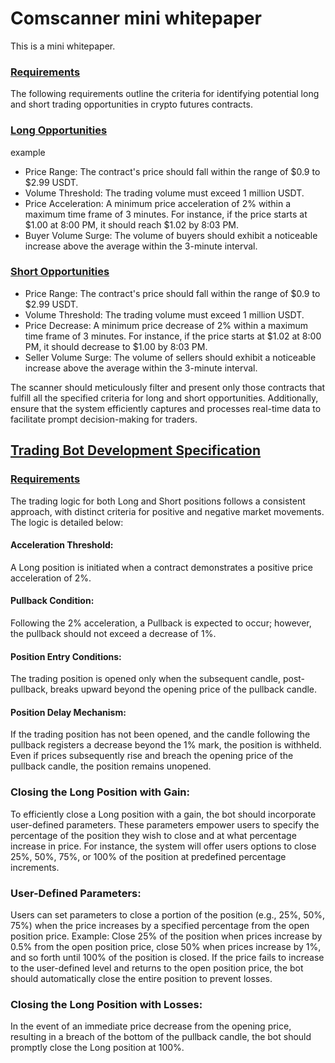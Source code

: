 
# Comscanner mini whitepaper

This is a mini whitepaper.

### [Requirements](#background)
The following requirements outline the criteria for identifying potential long and short trading opportunities in crypto futures contracts.

### [Long Opportunities](#background)
example 
- Price Range: The contract's price should fall within the range of $0.9 to $2.99 USDT.
- Volume Threshold: The trading volume must exceed 1 million USDT.
- Price Acceleration: A minimum price acceleration of 2% within a maximum time frame of 3 minutes. For instance, if the price starts at $1.00 at 8:00 PM, it should reach $1.02 by 8:03 PM.
- Buyer Volume Surge: The volume of buyers should exhibit a noticeable increase above the average within the 3-minute interval.

### [Short Opportunities](#background)
- Price Range: The contract's price should fall within the range of $0.9 to $2.99 USDT.
- Volume Threshold: The trading volume must exceed 1 million USDT.
- Price Decrease: A minimum price decrease of 2% within a maximum time frame of 3 minutes. For instance, if the price starts at $1.02 at 8:00 PM, it should decrease to $1.00 by 8:03 PM.
- Seller Volume Surge: The volume of sellers should exhibit a noticeable increase above the average within the 3-minute interval.

The scanner should meticulously filter and present only those contracts that fulfill all the specified criteria for long and short opportunities. Additionally, ensure that the system efficiently captures and processes real-time data to facilitate prompt decision-making for traders.


## [Trading Bot Development Specification](#background)
### [Requirements](#background)
The trading logic for both Long and Short positions follows a consistent approach, with distinct criteria for positive and negative market movements. The logic is detailed below:
#### Acceleration Threshold:
A Long position is initiated when a contract demonstrates a positive price acceleration of 2%.
#### Pullback Condition:
Following the 2% acceleration, a Pullback is expected to occur; however, the pullback should not exceed a decrease of 1%.
#### Position Entry Conditions:
The trading position is opened only when the subsequent candle, post-pullback, breaks upward beyond the opening price of the pullback candle.

#### Position Delay Mechanism:
If the trading position has not been opened, and the candle following the pullback registers a decrease beyond the 1% mark, the position is withheld. Even if prices subsequently rise and breach the opening price of the pullback candle, the position remains unopened.

### Closing the Long Position with Gain:
To efficiently close a Long position with a gain, the bot should incorporate user-defined parameters. These parameters empower users to specify the percentage of the position they wish to close and at what percentage increase in price. For instance, the system will offer users options to close 25%, 50%, 75%, or 100% of the position at predefined percentage increments.

### User-Defined Parameters:
Users can set parameters to close a portion of the position (e.g., 25%, 50%, 75%) when the price increases by a specified percentage from the open position price.
Example: Close 25% of the position when prices increase by 0.5% from the open position price, close 50% when prices increase by 1%, and so forth until 100% of the position is closed.
If the price fails to increase to the user-defined level and returns to the open position price, the bot should automatically close the entire position to prevent losses.

### Closing the Long Position with Losses:
In the event of an immediate price decrease from the opening price, resulting in a breach of the bottom of the pullback candle, the bot should promptly close the Long position at 100%.



